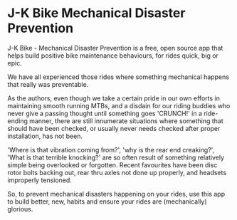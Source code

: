 # J-K Bike Mechanical Disaster Prevention

J-K Bike - Mechanical Disaster Prevention is a free, open source app that helps build positive bike maintenance behaviours, for rides quick, big or epic.

We have all experienced those rides where something mechanical happens that really was preventable.

As the authors, even though we take a certain pride in our own efforts in maintaining smooth running MTBs, and a disdain for our riding buddies who never give a passing thought until something goes 'CRUNCH!' in a ride-ending manner, there are still innumerate situations where something that should have been checked, or usually never needs checked after proper installation, has not been.

'Where is that vibration coming from?', 'why is the rear end creaking?', 'What is that terrible knocking?' are so often result of something relatively simple being overlooked or forgotten. Recent favourites have been disc rotor bolts backing out, rear thru axles not done up properly, and headsets improperly tensioned.

So, to prevent mechanical disasters happening on your rides, use this app to build better, new, habits and ensure your rides are (mechanically) glorious.